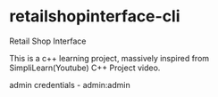 # retailshopinterface-cli
Retail Shop Interface


This is a c++ learning project, massively inspired from SimpliLearn(Youtube) C++ Project video.

admin credentials - 
admin:admin
